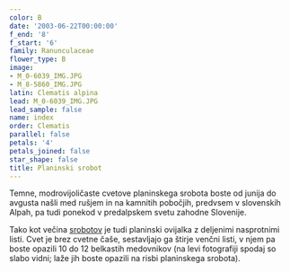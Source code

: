 ```yaml
---
color: B
date: '2003-06-22T00:00:00'
f_end: '8'
f_start: '6'
family: Ranunculaceae
flower_type: B
image:
- M_0-6039_IMG.JPG
- M_8-5860_IMG.JPG
latin: Clematis alpina
lead: M_0-6039_IMG.JPG
lead_sample: false
name: index
order: Clematis
parallel: false
petals: '4'
petals_joined: false
star_shape: false
title: Planinski srobot
---
```

Temne, modrovijoličaste cvetove planinskega srobota boste od junija do avgusta našli med rušjem in na kamnitih pobočjih, predvsem v slovenskih Alpah, pa tudi ponekod v predalpskem svetu zahodne Slovenije.

Tako kot večina [srobotov](../l_clematis.htm) je tudi planinski ovijalka z deljenimi nasprotnimi listi. Cvet je brez cvetne čaše, sestavljajo ga štirje venčni listi, v njem pa boste opazili 10 do 12 belkastih medovnikov (na levi fotografiji spodaj so slabo vidni; laže jih boste opazili na risbi planinskega srobota).
